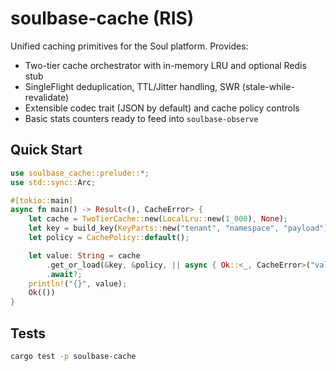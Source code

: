 # soulbase-cache (RIS)

Unified caching primitives for the Soul platform. Provides:
- Two-tier cache orchestrator with in-memory LRU and optional Redis stub
- SingleFlight deduplication, TTL/Jitter handling, SWR (stale-while-revalidate)
- Extensible codec trait (JSON by default) and cache policy controls
- Basic stats counters ready to feed into `soulbase-observe`

## Quick Start
```rust
use soulbase_cache::prelude::*;
use std::sync::Arc;

#[tokio::main]
async fn main() -> Result<(), CacheError> {
    let cache = TwoTierCache::new(LocalLru::new(1_000), None);
    let key = build_key(KeyParts::new("tenant", "namespace", "payload"));
    let policy = CachePolicy::default();

    let value: String = cache
        .get_or_load(&key, &policy, || async { Ok::<_, CacheError>("value".to_string()) })
        .await?;
    println!("{}", value);
    Ok(())
}
```

## Tests
```bash
cargo test -p soulbase-cache
```
